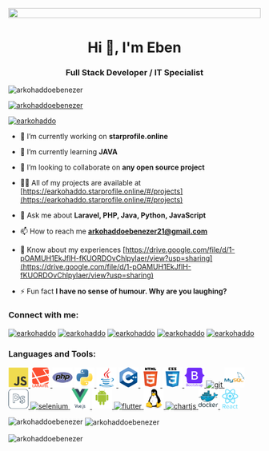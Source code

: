 <img width="100%" height="15%"
src="https://www.spec-india.com/wp-content/uploads/2023/01/Laravel-Developer-Feature-Image.png">
<h1 align="center">Hi 👋, I'm Eben</h1>
<h3 align="center">Full Stack Developer / IT Specialist</h3>

<p align="left"> <img
        src="https://komarev.com/ghpvc/?username=arkohaddoebenezer&label=Profile%20views&color=0e75b6&style=flat"
        alt="arkohaddoebenezer" /> </p>

<p align="left"> <a href="https://github.com/ryo-ma/github-profile-trophy"><img
            src="https://github-profile-trophy.vercel.app/?username=arkohaddoebenezer" alt="arkohaddoebenezer" /></a>
</p>

<p align="left"> <a href="https://twitter.com/earkohaddo" target="blank"><img
            src="https://img.shields.io/twitter/follow/earkohaddo?logo=twitter&style=for-the-badge"
            alt="earkohaddo" /></a> </p>

- 🔭 I’m currently working on **starprofile.online**

- 🌱 I’m currently learning **JAVA**

- 👯 I’m looking to collaborate on **any open source project**

- 👨‍💻 All of my projects are available at
[https://earkohaddo.starprofile.online/#/projects](https://earkohaddo.starprofile.online/#/projects)

- 💬 Ask me about **Laravel, PHP, Java, Python, JavaScript**

- 📫 How to reach me **arkohaddoebenezer21@gmail.com**

- 📄 Know about my experiences
[https://drive.google.com/file/d/1-pOAMUH1EkJfIH-fKUORDOvChlpylaer/view?usp=sharing](https://drive.google.com/file/d/1-pOAMUH1EkJfIH-fKUORDOvChlpylaer/view?usp=sharing)

- ⚡ Fun fact **I have no sense of humour. Why are you laughing?**

<h3 align="left">Connect with me:</h3>
<p align="left">
    <a href="https://twitter.com/earkohaddo" target="blank"><img align="center"
            src="https://raw.githubusercontent.com/rahuldkjain/github-profile-readme-generator/master/src/images/icons/Social/twitter.svg"
            alt="earkohaddo" height="30" width="40" /></a>
    <a href="https://fb.com/earkohaddo" target="blank"><img align="center"
            src="https://raw.githubusercontent.com/rahuldkjain/github-profile-readme-generator/master/src/images/icons/Social/facebook.svg"
            alt="earkohaddo" height="30" width="40" /></a>
    <a href="https://www.codechef.com/users/earkohaddo" target="blank"><img align="center"
            src="https://cdn.jsdelivr.net/npm/simple-icons@3.1.0/icons/codechef.svg" alt="earkohaddo" height="30"
            width="40" /></a>
    <a href="https://www.hackerrank.com/earkohaddo" target="blank"><img align="center"
            src="https://raw.githubusercontent.com/rahuldkjain/github-profile-readme-generator/master/src/images/icons/Social/hackerrank.svg"
            alt="earkohaddo" height="30" width="40" /></a>
    <a href="https://www.leetcode.com/earkohaddo" target="blank"><img align="center"
            src="https://raw.githubusercontent.com/rahuldkjain/github-profile-readme-generator/master/src/images/icons/Social/leet-code.svg"
            alt="earkohaddo" height="30" width="40" /></a>
</p>

<h3 align="left">Languages and Tools:</h3>
<p align="left">
    <a href="https://developer.mozilla.org/en-US/docs/Web/JavaScript" target="_blank" rel="noreferrer">
        <img src="https://raw.githubusercontent.com/devicons/devicon/master/icons/javascript/javascript-original.svg"
            alt="javascript" width="40" height="40" />
    </a>
    <a href="https://laravel.com/" target="_blank" rel="noreferrer">
        <img src="https://raw.githubusercontent.com/devicons/devicon/master/icons/laravel/laravel-plain-wordmark.svg"
            alt="laravel" width="40" height="40" />
    </a>
    <a href="https://www.php.net" target="_blank" rel="noreferrer">
        <img src="https://raw.githubusercontent.com/devicons/devicon/master/icons/php/php-original.svg" alt="php"
            width="40" height="40" />
    </a>
    <a href="https://www.python.org" target="_blank" rel="noreferrer">
        <img src="https://raw.githubusercontent.com/devicons/devicon/master/icons/python/python-original.svg"
            alt="python" width="40" height="40" />
    </a>
    <a href="https://www.java.com" target="_blank" rel="noreferrer">
        <img src="https://raw.githubusercontent.com/devicons/devicon/master/icons/java/java-original.svg" alt="java"
            width="40" height="40" />
    </a>
    <a href="https://www.w3schools.com/cpp/" target="_blank" rel="noreferrer">
        <img src="https://raw.githubusercontent.com/devicons/devicon/master/icons/cplusplus/cplusplus-original.svg"
            alt="cplusplus" width="40" height="40" />
    </a>
    <a href="https://www.w3.org/html/" target="_blank" rel="noreferrer">
        <img src="https://raw.githubusercontent.com/devicons/devicon/master/icons/html5/html5-original-wordmark.svg"
            alt="html5" width="40" height="40" />
    </a>
    <a href="https://www.w3schools.com/css/" target="_blank" rel="noreferrer">
        <img src="https://raw.githubusercontent.com/devicons/devicon/master/icons/css3/css3-original-wordmark.svg"
            alt="css3" width="40" height="40" />
    </a>
    <a href="https://getbootstrap.com" target="_blank" rel="noreferrer">
        <img src="https://raw.githubusercontent.com/devicons/devicon/master/icons/bootstrap/bootstrap-plain-wordmark.svg"
            alt="bootstrap" width="40" height="40" />
    </a>
    <a href="https://git-scm.com/" target="_blank" rel="noreferrer">
        <img src="https://www.vectorlogo.zone/logos/git-scm/git-scm-icon.svg" alt="git" width="40" height="40" />
    </a>
    <a href="https://www.mysql.com/" target="_blank" rel="noreferrer">
        <img src="https://raw.githubusercontent.com/devicons/devicon/master/icons/mysql/mysql-original-wordmark.svg"
            alt="mysql" width="40" height="40" />
    </a>
    <a href="https://www.photoshop.com/en" target="_blank" rel="noreferrer">
        <img src="https://raw.githubusercontent.com/devicons/devicon/master/icons/photoshop/photoshop-line.svg"
            alt="photoshop" width="40" height="40" />
    </a>
    <a href="https://www.selenium.dev" target="_blank" rel="noreferrer">
        <img src="https://raw.githubusercontent.com/detain/svg-logos/780f25886640cef088af994181646db2f6b1a3f8/svg/selenium-logo.svg"
            alt="selenium" width="40" height="40" />
    </a>
    <a href="https://vuejs.org/" target="_blank" rel="noreferrer">
        <img src="https://raw.githubusercontent.com/devicons/devicon/master/icons/vuejs/vuejs-original-wordmark.svg"
            alt="vuejs" width="40" height="40" />
    </a>
    <a href="https://developer.android.com" target="_blank" rel="noreferrer">
        <img src="https://raw.githubusercontent.com/devicons/devicon/master/icons/android/android-original-wordmark.svg"
            alt="android" width="40" height="40" />
    </a>
    <a href="https://flutter.dev" target="_blank" rel="noreferrer">
        <img src="https://www.vectorlogo.zone/logos/flutterio/flutterio-icon.svg" alt="flutter" width="40"
            height="40" />
    </a>
    <a href="https://www.linux.org/" target="_blank" rel="noreferrer">
        <img src="https://raw.githubusercontent.com/devicons/devicon/master/icons/linux/linux-original.svg" alt="linux"
            width="40" height="40" />
    </a>
    <a href="https://www.chartjs.org" target="_blank" rel="noreferrer"> <img
            src="https://www.chartjs.org/media/logo-title.svg" alt="chartjs" width="40" height="40" />
    </a>
    <a href="https://www.docker.com/" target="_blank" rel="noreferrer">
        <img src="https://raw.githubusercontent.com/devicons/devicon/master/icons/docker/docker-original-wordmark.svg"
            alt="docker" width="40" height="40" />
    </a>
    <a href="https://reactjs.org/" target="_blank" rel="noreferrer">
        <img src="https://raw.githubusercontent.com/devicons/devicon/master/icons/react/react-original-wordmark.svg"
            alt="react" width="40" height="40" />
    </a>
</p>

<p><img align="left"
        src="https://github-readme-stats.vercel.app/api/top-langs?username=arkohaddoebenezer&show_icons=true&locale=en&layout=compact"
        alt="arkohaddoebenezer" /></p>

<p>&nbsp;<img align="center"
        src="https://github-readme-stats.vercel.app/api?username=arkohaddoebenezer&show_icons=true&locale=en"
        alt="arkohaddoebenezer" /></p>

<p><img align="center" src="https://github-readme-streak-stats.herokuapp.com/?user=arkohaddoebenezer&"
        alt="arkohaddoebenezer" /></p>
